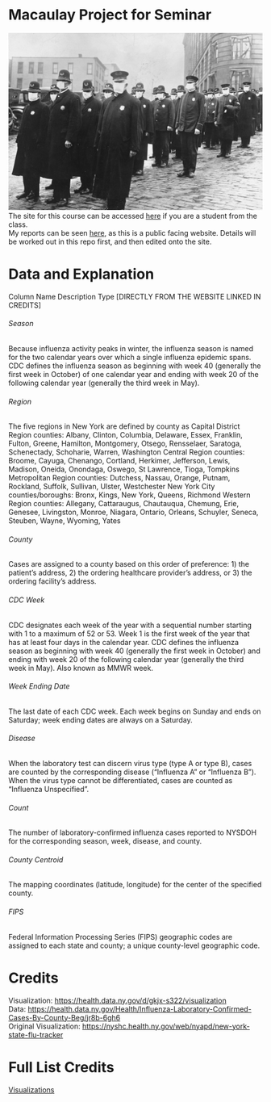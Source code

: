 # Macaulay Project for Seminar
![Influenza](https://raw.githubusercontent.com/PredatorFeesh/Macaulay_Project_Flu/master/Cover%20Photos/original.jpg)<br>
The site for this course can be accessed [here](https://eportfolios.macaulay.cuny.edu/siodmak19/) if you are a student from the class.  <br>
My reports can be seen [here](https://eportfolios.macaulay.cuny.edu/futureofnyc19/category/students/jason-azayev/), as this is a public facing website. Details will be worked
out in this repo first, and then edited onto the site. <br>


# Data and Explanation
Column Name	Description	Type [DIRECTLY FROM THE WEBSITE LINKED IN CREDITS]
<h6>Season</h6>	
Because influenza activity peaks in winter, the influenza season is named for the two calendar years over which a single influenza epidemic spans. CDC defines the influenza season as beginning with week 40 (generally the first week in October) of one calendar year and ending with week 20 of the following calendar year (generally the third week in May).<br>
	
<h6>Region	</h6>
The five regions in New York are defined by county as Capital District Region counties: Albany, Clinton, Columbia, Delaware, Essex, Franklin, Fulton, Greene, Hamilton, Montgomery, Otsego, Rensselaer, Saratoga, Schenectady, Schoharie, Warren, Washington Central Region counties: Broome, Cayuga, Chenango, Cortland, Herkimer, Jefferson, Lewis, Madison, Oneida, Onondaga, Oswego, St Lawrence, Tioga, Tompkins Metropolitan Region counties: Dutchess, Nassau, Orange, Putnam, Rockland, Suffolk, Sullivan, Ulster, Westchester New York City counties/boroughs: Bronx, Kings, New York, Queens, Richmond Western Region counties: Allegany, Cattaraugus, Chautauqua, Chemung, Erie, Genesee, Livingston, Monroe, Niagara, Ontario, Orleans, Schuyler, Seneca, Steuben, Wayne, Wyoming, Yates<br>
	
<h6>County	</h6>
Cases are assigned to a county based on this order of preference: 1) the patient’s address, 2) the ordering healthcare provider’s address, or 3) the ordering facility’s address.<br>

<h6>CDC Week	</h6>
CDC designates each week of the year with a sequential number starting with 1 to a maximum of 52 or 53. Week 1 is the first week of the year that has at least four days in the calendar year. CDC defines the influenza season as beginning with week 40 (generally the first week in October) and ending with week 20 of the following calendar year (generally the third week in May). Also known as MMWR week.<br>

<h6>Week Ending Date</h6>	
The last date of each CDC week. Each week begins on Sunday and ends on Saturday; week ending dates are always on a Saturday.<br>

<h6>Disease	</h6>
When the laboratory test can discern virus type (type A or type B), cases are counted by the corresponding disease (“Influenza A” or “Influenza B”). When the virus type cannot be differentiated, cases are counted as “Influenza Unspecified”.<br>

<h6>Count	</h6>
The number of laboratory-confirmed influenza cases reported to NYSDOH for the corresponding season, week, disease, and county.<br>

<h6>County Centroid</h6>	
The mapping coordinates (latitude, longitude) for the center of the specified county.<br>

<h6>FIPS	</h6>
Federal Information Processing Series (FIPS) geographic codes are assigned to each state and county; a unique county-level geographic code. <br>

# Credits
Visualization: https://health.data.ny.gov/d/gkjx-s322/visualization <br>
Data: https://health.data.ny.gov/Health/Influenza-Laboratory-Confirmed-Cases-By-County-Beg/jr8b-6gh6<br>
Original Visualization: https://nyshc.health.ny.gov/web/nyapd/new-york-state-flu-tracker<br>

# Full List Credits
[Visualizations](https://raw.githubusercontent.com/PredatorFeesh/Macaulay_Project_Flu/master/Weekly%20Data%20NY/Visualizations/credits.txt)<br>

